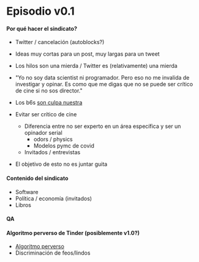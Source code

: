 # Episodio v0.1

#### Por qué hacer el sindicato?

- Twitter / cancelación (autoblocks?)
- Ideas muy cortas para un post, muy largas para un tweet
- Los hilos son una mierda / Twitter es (relativamente) una mierda
- "Yo no soy data scientist ni programador. Pero eso no me invalida de investigar y opinar. Es como que me digas que no se puede ser crítico de cine si no sos director."
- Los b6s [son culpa nuestra](https://twitter.com/fernandezpablo/status/1485350531933609991)

- Evitar ser crítico de cine

  - Diferencia entre no ser experto en un área específica y ser un opinador serial
    - odors / physics
    - Modelos pymc de covid
  - Invitados / entrevistas

- El objetivo de esto no es juntar guita

#### Contenido del sindicato

- Software
- Política / economía (invitados)
- Libros

#### QA

#### Algoritmo perverso de Tinder (posiblemente v1.0?)

- [Algoritmo perverso](https://twitter.com/gustygodoy/status/1484983347130552326)
- Discriminación de feos/lindos
